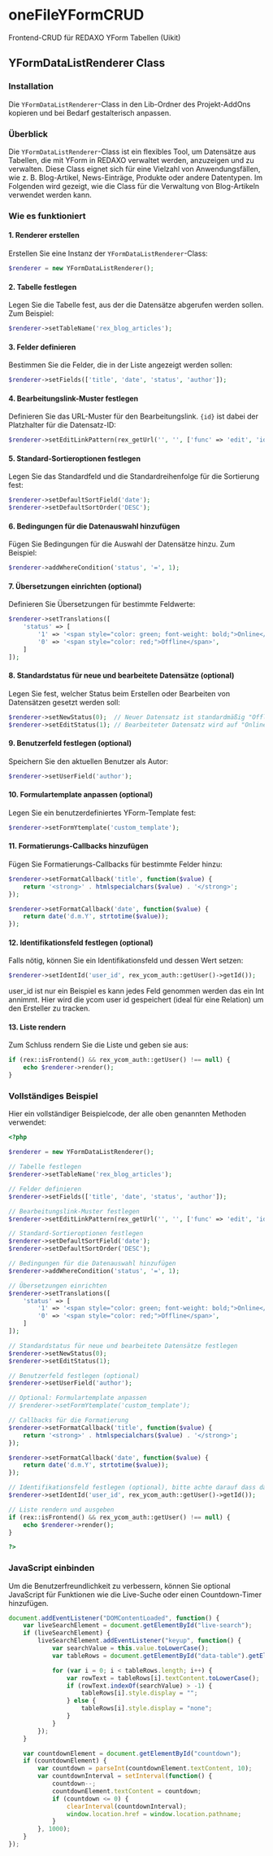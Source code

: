 # oneFileYFormCRUD

Frontend-CRUD für REDAXO YForm Tabellen (Uikit)

## YFormDataListRenderer Class

### Installation

Die `YFormDataListRenderer`-Class in den Lib-Ordner des Projekt-AddOns kopieren und bei Bedarf gestalterisch anpassen.

### Überblick

Die `YFormDataListRenderer`-Class ist ein flexibles Tool, um Datensätze aus Tabellen, die mit YForm in REDAXO verwaltet werden, anzuzeigen und zu verwalten. Diese Class eignet sich für eine Vielzahl von Anwendungsfällen, wie z. B. Blog-Artikel, News-Einträge, Produkte oder andere Datentypen. Im Folgenden wird gezeigt, wie die Class für die Verwaltung von Blog-Artikeln verwendet werden kann.

### Wie es funktioniert

#### 1. Renderer erstellen

Erstellen Sie eine Instanz der `YFormDataListRenderer`-Class:

```php
$renderer = new YFormDataListRenderer();
```

#### 2. Tabelle festlegen

Legen Sie die Tabelle fest, aus der die Datensätze abgerufen werden sollen. Zum Beispiel:

```php
$renderer->setTableName('rex_blog_articles');
```

#### 3. Felder definieren

Bestimmen Sie die Felder, die in der Liste angezeigt werden sollen:

```php
$renderer->setFields(['title', 'date', 'status', 'author']);
```

#### 4. Bearbeitungslink-Muster festlegen

Definieren Sie das URL-Muster für den Bearbeitungslink. `{id}` ist dabei der Platzhalter für die Datensatz-ID:

```php
$renderer->setEditLinkPattern(rex_getUrl('', '', ['func' => 'edit', 'id' => '{id}']));
```

#### 5. Standard-Sortieroptionen festlegen

Legen Sie das Standardfeld und die Standardreihenfolge für die Sortierung fest:

```php
$renderer->setDefaultSortField('date');
$renderer->setDefaultSortOrder('DESC');
```

#### 6. Bedingungen für die Datenauswahl hinzufügen

Fügen Sie Bedingungen für die Auswahl der Datensätze hinzu. Zum Beispiel:

```php
$renderer->addWhereCondition('status', '=', 1);
```

#### 7. Übersetzungen einrichten (optional)

Definieren Sie Übersetzungen für bestimmte Feldwerte:

```php
$renderer->setTranslations([
    'status' => [
        '1' => '<span style="color: green; font-weight: bold;">Online</span>',
        '0' => '<span style="color: red;">Offline</span>',
    ]
]);
```

#### 8. Standardstatus für neue und bearbeitete Datensätze (optional)

Legen Sie fest, welcher Status beim Erstellen oder Bearbeiten von Datensätzen gesetzt werden soll:

```php
$renderer->setNewStatus(0);  // Neuer Datensatz ist standardmäßig "Offline"
$renderer->setEditStatus(1); // Bearbeiteter Datensatz wird auf "Online" gesetzt
```

#### 9. Benutzerfeld festlegen (optional)

Speichern Sie den aktuellen Benutzer als Autor:

```php
$renderer->setUserField('author');
```

#### 10. Formulartemplate anpassen (optional)

Legen Sie ein benutzerdefiniertes YForm-Template fest:

```php
$renderer->setFormYtemplate('custom_template');
```

#### 11. Formatierungs-Callbacks hinzufügen

Fügen Sie Formatierungs-Callbacks für bestimmte Felder hinzu:

```php
$renderer->setFormatCallback('title', function($value) {
    return '<strong>' . htmlspecialchars($value) . '</strong>';
});

$renderer->setFormatCallback('date', function($value) {
    return date('d.m.Y', strtotime($value));
});
```

#### 12. Identifikationsfeld festlegen (optional)

Falls nötig, können Sie ein Identifikationsfeld und dessen Wert setzen:

```php
$renderer->setIdentId('user_id', rex_ycom_auth::getUser()->getId());
```
user_id ist nur ein Beispiel es kann jedes Feld genommen werden das ein Int annimmt. 
Hier wird die ycom user id gespeichert (ideal für eine Relation) um den Ersteller zu tracken.  



#### 13. Liste rendern

Zum Schluss rendern Sie die Liste und geben sie aus:

```php
if (rex::isFrontend() && rex_ycom_auth::getUser() !== null) {
    echo $renderer->render();
}
```

### Vollständiges Beispiel

Hier ein vollständiger Beispielcode, der alle oben genannten Methoden verwendet:

```php
<?php

$renderer = new YFormDataListRenderer();

// Tabelle festlegen
$renderer->setTableName('rex_blog_articles');

// Felder definieren
$renderer->setFields(['title', 'date', 'status', 'author']);

// Bearbeitungslink-Muster festlegen
$renderer->setEditLinkPattern(rex_getUrl('', '', ['func' => 'edit', 'id' => '{id}']));

// Standard-Sortieroptionen festlegen
$renderer->setDefaultSortField('date');
$renderer->setDefaultSortOrder('DESC');

// Bedingungen für die Datenauswahl hinzufügen
$renderer->addWhereCondition('status', '=', 1);

// Übersetzungen einrichten
$renderer->setTranslations([
    'status' => [
        '1' => '<span style="color: green; font-weight: bold;">Online</span>',
        '0' => '<span style="color: red;">Offline</span>',
    ]
]);

// Standardstatus für neue und bearbeitete Datensätze festlegen
$renderer->setNewStatus(0);
$renderer->setEditStatus(1);

// Benutzerfeld festlegen (optional)
$renderer->setUserField('author');

// Optional: Formulartemplate anpassen
// $renderer->setFormYtemplate('custom_template');

// Callbacks für die Formatierung
$renderer->setFormatCallback('title', function($value) {
    return '<strong>' . htmlspecialchars($value) . '</strong>';
});

$renderer->setFormatCallback('date', function($value) {
    return date('d.m.Y', strtotime($value));
});

// Identifikationsfeld festlegen (optional), bitte achte darauf dass das Feld exitiert
$renderer->setIdentId('user_id', rex_ycom_auth::getUser()->getId());

// Liste rendern und ausgeben
if (rex::isFrontend() && rex_ycom_auth::getUser() !== null) {
    echo $renderer->render();
}

?>
```

### JavaScript einbinden

Um die Benutzerfreundlichkeit zu verbessern, können Sie optional JavaScript für Funktionen wie die Live-Suche oder einen Countdown-Timer hinzufügen.

```javascript
document.addEventListener("DOMContentLoaded", function() {
    var liveSearchElement = document.getElementById("live-search");
    if (liveSearchElement) {
        liveSearchElement.addEventListener("keyup", function() {
            var searchValue = this.value.toLowerCase();
            var tableRows = document.getElementById("data-table").getElementsByTagName("tr");

            for (var i = 0; i < tableRows.length; i++) {
                var rowText = tableRows[i].textContent.toLowerCase();
                if (rowText.indexOf(searchValue) > -1) {
                    tableRows[i].style.display = "";
                } else {
                    tableRows[i].style.display = "none";
                }
            }
        });
    }

    var countdownElement = document.getElementById("countdown");
    if (countdownElement) {
        var countdown = parseInt(countdownElement.textContent, 10);
        var countdownInterval = setInterval(function() {
            countdown--;
            countdownElement.textContent = countdown;
            if (countdown <= 0) {
                clearInterval(countdownInterval);
                window.location.href = window.location.pathname;
            }
        }, 1000);
    }
});
```

